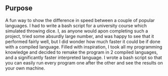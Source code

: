 ## Purpose
A fun way to show the difference in speed between a couple of popular languages. I had to write a bash script for a university course which simulated throwing dice. I, as anyone would apon completing such a project, tried some absurdly large number, and was happy to see that it performed fairly well, but I did wonder how much faster it could be if done with a compiled language. 
    Filled with inspiration, I took all my programming knowledge and decided to remake the program in 2 compiled languages, and a significantly faster interpreted language. I wrote a bash script so that you can easily run every program one after the other and see the results on your own machine.
